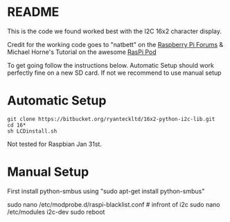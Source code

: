 # README #
This is the code we found worked best with the I2C 16x2 character display. 

Credit for the working code goes to "natbett" on the [Raspberry Pi Forums](http://www.raspberrypi.org/forums/viewtopic.php?f=32&t=34261&p=378524) & Michael Horne's Tutorial on the awesome [RasPi Pod](http://www.recantha.co.uk/blog/?p=4849)

To get going follow the instructions below. Automatic Setup should work perfectly fine on a new SD card. If not we recommend to use manual setup

# Automatic Setup #
```
git clone https://bitbucket.org/ryanteckltd/16x2-python-i2c-lib.git
cd 16*
sh LCDinstall.sh
```

Not tested for Raspbian Jan 31st.

# Manual Setup #
First install python-smbus using "sudo apt-get install python-smbus"

sudo nano /etc/modprobe.d/raspi-blacklist.conf # infront of i2c
sudo nano /etc/modules i2c-dev
sudo reboot
